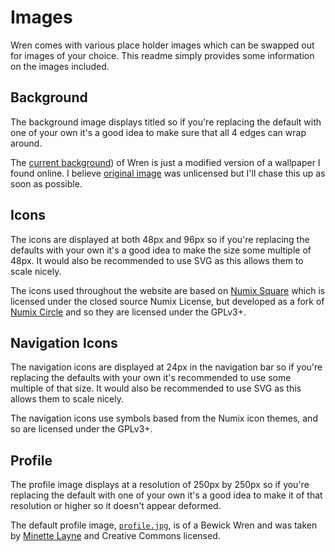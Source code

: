 # Images

Wren comes with various place holder images which can be swapped out for
images of your choice. This readme simply provides some information on the
images included.

## Background

The background image displays titled so if you're replacing the default
with one of your own it's a good idea to make sure that all 4 edges can
wrap around.

The [current background][background]) of Wren is just a modified version of
a wallpaper I found online. I believe [original image](old_background) was
unlicensed but I'll chase this up as soon as possible.

[background]: https://github.com/Foggalong/Wren/blob/master/images/background/main.png
[old_background]: https://github.com/Foggalong/Wren/blob/master/images/background/old.png

## Icons

The icons are displayed at both 48px and 96px so if you're replacing the
defaults with your own it's a good idea to make the size some multiple of
48px. It would also be recommended to use SVG as this allows them to scale
nicely.

The icons used throughout the website are based on [Numix Square](square)
which is licensed under the closed source Numix License, but developed as
a fork of [Numix Circle](circle) and so they are licensed under the GPLv3+.

[square]: http://satya164.deviantart.com/art/Numix-Square-icons-446392650
[circle]: https://github.com/numixproject/numix-icon-theme-circle

## Navigation Icons

The navigation icons are displayed at 24px in the navigation bar so if
you're replacing the defaults with your own it's recommended to use some
multiple of that size. It would also be recommended to use SVG as this
allows them to scale nicely.

The navigation icons use symbols based from the Numix icon themes, and so
are licensed under the GPLv3+.

## Profile

The profile image displays at a resolution of 250px by 250px so if you're
replacing the default with one of your own it's a good idea to make it of
that resolution or higher so it doesn't appear deformed.

The default profile image, [`profile.jpg`][profile], is of a Bewick Wren
and was taken by [Minette Layne][wren] and Creative Commons licensed.

[profile]: https://github.com/Foggalong/Wren/blob/master/images/profile.jpg
[wren]: http://www.flickr.com/photos/7232133@N08
